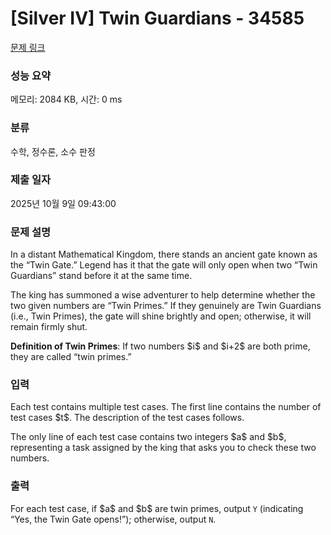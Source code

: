 # [Silver IV] Twin Guardians - 34585 

[문제 링크](https://www.acmicpc.net/problem/34585) 

### 성능 요약

메모리: 2084 KB, 시간: 0 ms

### 분류

수학, 정수론, 소수 판정

### 제출 일자

2025년 10월 9일 09:43:00

### 문제 설명

<p>In a distant Mathematical Kingdom, there stands an ancient gate known as the “Twin Gate.” Legend has it that the gate will only open when two “Twin Guardians” stand before it at the same time.</p>

<p>The king has summoned a wise adventurer to help determine whether the two given numbers are “Twin Primes.” If they genuinely are Twin Guardians (i.e., Twin Primes), the gate will shine brightly and open; otherwise, it will remain firmly shut.</p>

<p><strong>Definition of Twin Primes</strong>: If two numbers $i$ and $i+2$ are both prime, they are called “twin primes.”</p>

### 입력 

 <p>Each test contains multiple test cases. The first line contains the number of test cases $t$. The description of the test cases follows.</p>

<p>The only line of each test case contains two integers $a$ and $b$, representing a task assigned by the king that asks you to check these two numbers.</p>

### 출력 

 <p>For each test case, if $a$ and $b$ are twin primes, output <code>Y</code> (indicating “Yes, the Twin Gate opens!”); otherwise, output <code>N</code>.</p>

